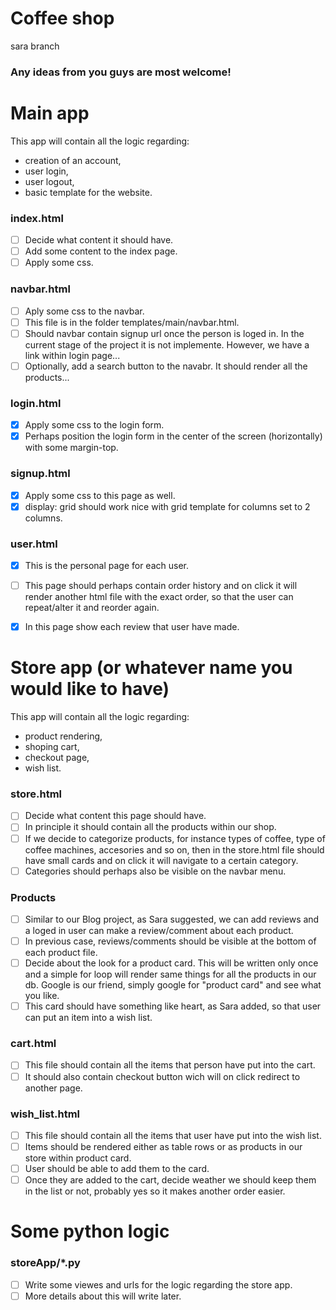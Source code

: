 # Coffee shop

sara branch

### Any ideas from you guys are most welcome!

# Main app

This app will contain all the logic regarding:

- creation of an account,
- user login,
- user logout,
- basic template for the website.

### **index.html**

- [ ] Decide what content it should have.
- [ ] Add some content to the index page.
- [ ] Apply some css.

### **navbar.html**

- [ ] Aply some css to the navbar.
- [ ] This file is in the folder templates/main/navbar.html.
- [ ] Should navbar contain signup url once the person is loged in. In the current stage of the project it is not implemente. However, we have a link within login page...
- [ ] Optionally, add a search button to the navabr. It should render all the products...

### **login.html**

- [x] Apply some css to the login form.
- [x] Perhaps position the login form in the center of the screen (horizontally) with some margin-top.

### **signup.html**

- [x] Apply some css to this page as well.
- [x] display: grid should work nice with grid template for columns set to 2 columns.

### **user.html**

- [x] This is the personal page for each user.
- [ ] This page should perhaps contain order history and on click it will render another html file with the exact order, so that the user can repeat/alter it and reorder again.

- [x] In this page show each review that user have made.

# Store app (or whatever name you would like to have)

This app will contain all the logic regarding:

- product rendering,
- shoping cart,
- checkout page,
- wish list.

### **store.html**

- [ ] Decide what content this page should have.
- [ ] In principle it should contain all the products within our shop.
- [ ] If we decide to categorize products, for instance types of coffee, type of coffee machines, accesories and so on, then in the store.html file should have small cards and on click it will navigate to a certain category.
- [ ] Categories should perhaps also be visible on the navbar menu.

### **Products**

- [ ] Similar to our Blog project, as Sara suggested, we can add reviews and a loged in user can make a review/comment about each product.
- [ ] In previous case, reviews/comments should be visible at the bottom of each product file.
- [ ] Decide about the look for a product card. This will be written only once and a simple for loop will render same things for all the products in our db. Google is our friend, simply google for "product card" and see what you like.
- [ ] This card should have something like heart, as Sara added, so that user can put an item into a wish list.

### **cart.html**

- [ ] This file should contain all the items that person have put into the cart.
- [ ] It should also contain checkout button wich will on click redirect to another page.

### **wish_list.html**

- [ ] This file should contain all the items that user have put into the wish list.
- [ ] Items should be rendered either as table rows or as products in our store within product card.
- [ ] User should be able to add them to the card.
- [ ] Once they are added to the cart, decide weather we should keep them in the list or not, probably yes so it makes another order easier.

# Some python logic

### **storeApp/\*.py**

- [ ] Write some viewes and urls for the logic regarding the store app.
- [ ] More details about this will write later.
